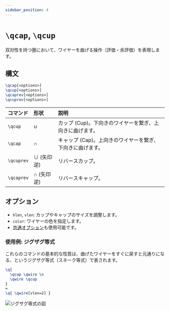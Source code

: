 ```yaml
---
sidebar_position: 4
---
```


# `\qcap`, `\qcup`

双対性を持つ圏において、ワイヤーを曲げる操作（評価・余評価）を表現します。

## 構文

```latex
\qcap[<options>]
\qcup[<options>]
\qcaprev[<options>]
\qcuprev[<options>]
```

| コマンド | 形状 | 説明 |
| :--- | :--- | :--- |
| `\qcup` | ∪ | カップ (Cup)。下向きのワイヤーを繋ぎ、上向きに曲げます。|
| `\qcap` | ∩ | キャップ (Cap)。上向きのワイヤーを繋ぎ、下向きに曲げます。|
| `\qcuprev`| ∪ (矢印逆) | リバースカップ。|
| `\qcaprev`| ∩ (矢印逆) | リバースキャップ。|

## オプション

-   `hlen`, `vlen`: カップやキャップのサイズを調整します。
-   `color`: ワイヤーの色を指定します。
-   [共通オプション](../options.md)も使用可能です。

### 使用例: ジグザグ等式

これらのコマンドの基本的な性質は、曲げたワイヤーをすぐに戻すと元通りになる、というジグザグ等式（スネーク等式）で表されます。

```latex
\q{
  \qcap \qwire \n
  \qwire \qcup
}
=
\q{ \qwire[vlen=2] }
```

![ジグザグ等式の図](https://placehold.co/300x200/F3F4F6/333333?text=Zig-zag%20Identity)
